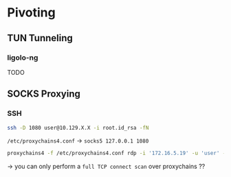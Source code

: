 # Pivoting

## TUN Tunneling

### ligolo-ng

TODO


## SOCKS Proxying

### SSH

```bash
ssh -D 1080 user@10.129.X.X -i root.id_rsa -fN
```

`/etc/proxychains4.conf` -> `socks5 127.0.0.1 1080`
```bash
proxychains4 -f /etc/proxychains4.conf rdp -i '172.16.5.19' -u 'user' -p 'pass'
```
-> you can only perform a `full TCP connect scan` over proxychains ??

